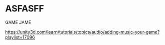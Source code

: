 # ASFASFF
GAME JAME

https://unity3d.com/learn/tutorials/topics/audio/adding-music-your-game?playlist=17096

